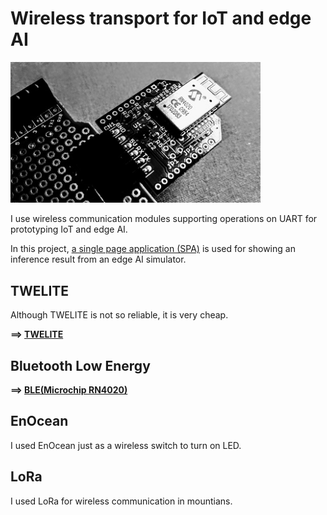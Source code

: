 # Wireless transport for IoT and edge AI

<img src="./RN4020/doc/rn4020_shield.jpg" width=400>

I use wireless communication modules supporting operations on UART for prototyping IoT and edge AI.

In this project, [a single page application (SPA)](./spa) is used for showing an inference result from an edge AI simulator.

## TWELITE

Although TWELITE is not so reliable, it is very cheap.

**==> [TWELITE](./TWELITE)**

## Bluetooth Low Energy

**==> [BLE(Microchip RN4020)](./RN4020)**

## EnOcean

I used EnOcean just as a wireless switch to turn on LED.

## LoRa

I used LoRa for wireless communication in mountians.
